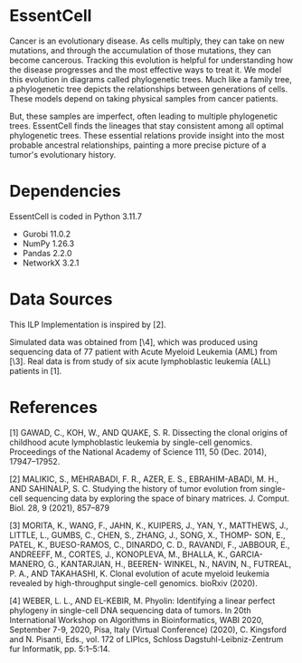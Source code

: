 # EssentCell 

Cancer is an evolutionary disease. As cells multiply, they can take on new mutations, and through the accumulation of those mutations, they can become cancerous. Tracking this evolution is helpful for understanding how the disease progresses and the most effective ways to treat it. We model this evolution in diagrams called phylogenetic trees. Much like a family tree, a phylogenetic tree depicts the relationships between generations of cells. These models depend on taking physical samples from cancer patients. 

But, these samples are imperfect, often leading to multiple phylogenetic trees. EssentCell finds the lineages that stay consistent among all optimal phylogenetic trees. These essential relations provide insight into the most probable ancestral relationships, painting a more precise picture of a tumor's evolutionary history. 


# Dependencies 

EssentCell is coded in Python 3.11.7
 * Gurobi 11.0.2
 * NumPy 1.26.3
 * Pandas 2.2.0
 * NetworkX 3.2.1


# Data Sources 

This ILP Implementation is inspired by \[2\]. 

Simulated data was obtained from \[\4\], which was produced using sequencing data of 77 patient with Acute Myeloid Leukemia (AML) from \[\3\]. Real data is from study of six acute lymphoblastic leukemia (ALL) patients in \[1\]. 


# References 
\[1\] GAWAD, C., KOH, W., AND QUAKE, S. R. Dissecting the clonal origins
of childhood acute lymphoblastic leukemia by single-cell genomics.
Proceedings of the National Academy of Science 111, 50 (Dec. 2014),
17947–17952.

\[2\] MALIKIC, S., MEHRABADI, F. R., AZER, E. S., EBRAHIM-ABADI,
M. H., AND SAHINALP, S. C. Studying the history of tumor evolution
from single-cell sequencing data by exploring the space of binary
matrices. J. Comput. Biol. 28, 9 (2021), 857–879

\[3\] MORITA, K., WANG, F., JAHN, K., KUIPERS, J., YAN, Y., MATTHEWS,
J., LITTLE, L., GUMBS, C., CHEN, S., ZHANG, J., SONG, X., THOMP-
SON, E., PATEL, K., BUESO-RAMOS, C., DINARDO, C. D., RAVANDI,
F., JABBOUR, E., ANDREEFF, M., CORTES, J., KONOPLEVA, M.,
BHALLA, K., GARCIA-MANERO, G., KANTARJIAN, H., BEEREN-
WINKEL, N., NAVIN, N., FUTREAL, P. A., AND TAKAHASHI, K. Clonal
evolution of acute myeloid leukemia revealed by high-throughput single-cell genomics. bioRxiv (2020).

\[4\] WEBER, L. L., AND EL-KEBIR, M. Phyolin: Identifying a linear
perfect phylogeny in single-cell DNA sequencing data of tumors. In
20th International Workshop on Algorithms in Bioinformatics, WABI
2020, September 7-9, 2020, Pisa, Italy (Virtual Conference) (2020),
C. Kingsford and N. Pisanti, Eds., vol. 172 of LIPIcs, Schloss Dagstuhl-Leibniz-Zentrum fur Informatik, pp. 5:1–5:14.

<!-- By obtaining SCS data from tumor tissue and observing the presence or absence of certain mutations in each sample, we can reconstruct the tumor's probable evolutionary history. This evolution can be represented in a phylogenetic tree, where the root is a non-cancerous cell and successive generations of nodes are cells with malignant mutations. Since the infinite sites assumption (ISA) states that any particular mutation is gained exactly once and cannot be lost after it has been gained, all child nodes retain all the mutations of their parents \textbf{cite ISA}. 

Equivalently, we may represent the sample of cells as an $m$ by $n$ binary matrix, $B$, where there are $m$ single cell samples and $n$ possible mutations. An entry $b_{ij} = 1$ if and only if mutation $j$ is present in cell $i$, and $b_{ij} = 0$ otherwise. Furthermore, we introduce the notion of a ``conflict'' to indicate whether a binary mutation matrix can represent an evolutionary tree with a perfect phylogeny. A matrix contains a conflict if it contains the submatrix or a permutation of the rows or columns of the submatrix: [0 1 / 1 0 / 1 1]. 

Given a binary m x n matrix, D, and a positive integer, k, this ILP finds the minimum number of entries that must be flipped from 0 to 1 to produce a conflict free matrix, if k entries are allowed to be flipped from 1 to 0. 
 -->
